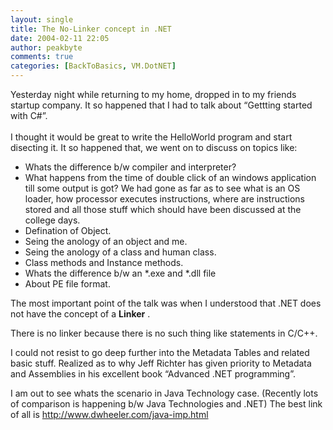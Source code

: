 ```yaml
---
layout: single
title: The No-Linker concept in .NET
date: 2004-02-11 22:05
author: peakbyte
comments: true
categories: [BackToBasics, VM.DotNET]
---
```

Yesterday night while returning to my home, dropped in to my friends startup company. It so happened that I had to talk about “Gettting started with C#”.
<br />
<br />I thought it would be great to write the HelloWorld program and start disecting it. It so happened that, we went on to discuss on topics like:
<br /><ul><li>Whats the difference b/w compiler and interpreter?
<br /></li><li>What happens from the time of double click of an windows application till some output is got? We had gone as far as to see what is an OS loader, how processor executes instructions, where are instructions stored and all those stuff which should have been discussed at the college days.
<br /></li><li>Defination of Object.
<br /></li><li>Seing the anology of an object and me.
<br /></li><li>Seing the anology of a class and human class.
<br /></li><li>Class methods and Instance methods.
<br /></li><li>Whats the difference b/w an *.exe and *.dll file
<br /></li><li>About PE file format.
<br /></li></ul><p>The most important point of the talk was when I understood that .NET does not have the concept of a <strong>Linker</strong> .
<br /></p><p>There is no linker because there is no such thing like statements in C/C++.
<br /></p><p>I could not resist to go deep further into the Metadata Tables and related basic stuff. Realized as to why Jeff Richter has given priority to Metadata and Assemblies in his excellent book “Advanced .NET programming”.
<br /></p><p>I am out to see whats the scenario in Java Technology case. (Recently lots of comparison is happening b/w Java Technologies and .NET) The best link of all is <a href="http://www.dwheeler.com/java-imp.html">http://www.dwheeler.com/java-imp.html</a> </p>
